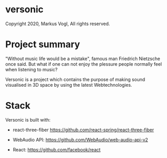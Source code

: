 # versonic
Copyright 2020, Markus Vogl, All rights reserved.

# Project summary
"Without music life would be a mistake", famous man Friedrich Nietzsche once said. But what if one can not enjoy the plessure people normally feel when listening to music?

Versonic is a project which contains the purpose of making sound visualised in 3D space by using the latest Webtechnologies.

# Stack
Versonic is built with:
- react-three-fiber
  https://github.com/react-spring/react-three-fiber

- WebAudio API:
  https://github.com/WebAudio/web-audio-api-v2

- React:
  https://github.com/facebook/react

